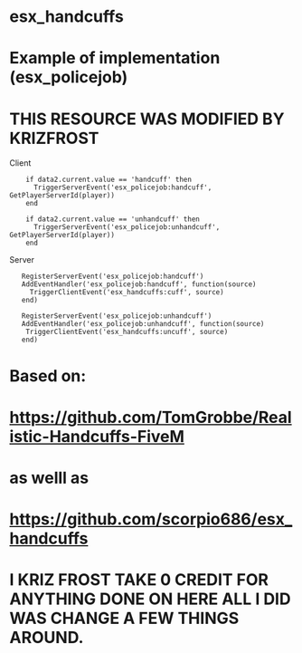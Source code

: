 # esx_handcuffs
# Example of implementation (esx_policejob)
# THIS RESOURCE WAS MODIFIED BY KRIZFROST
Client
```
    if data2.current.value == 'handcuff' then
      TriggerServerEvent('esx_policejob:handcuff', GetPlayerServerId(player))
    end

    if data2.current.value == 'unhandcuff' then
      TriggerServerEvent('esx_policejob:unhandcuff', GetPlayerServerId(player))
    end
 ```
 
Server
 ```
    RegisterServerEvent('esx_policejob:handcuff')
    AddEventHandler('esx_policejob:handcuff', function(source)
      TriggerClientEvent('esx_handcuffs:cuff', source)
    end)

    RegisterServerEvent('esx_policejob:unhandcuff')
    AddEventHandler('esx_policejob:unhandcuff', function(source)
     TriggerClientEvent('esx_handcuffs:uncuff', source)
    end)
```

# Based on:
# https://github.com/TomGrobbe/Realistic-Handcuffs-FiveM
# as welll as 
# https://github.com/scorpio686/esx_handcuffs
# I KRIZ FROST TAKE 0 CREDIT FOR ANYTHING DONE ON HERE ALL I DID WAS CHANGE A FEW THINGS AROUND.
